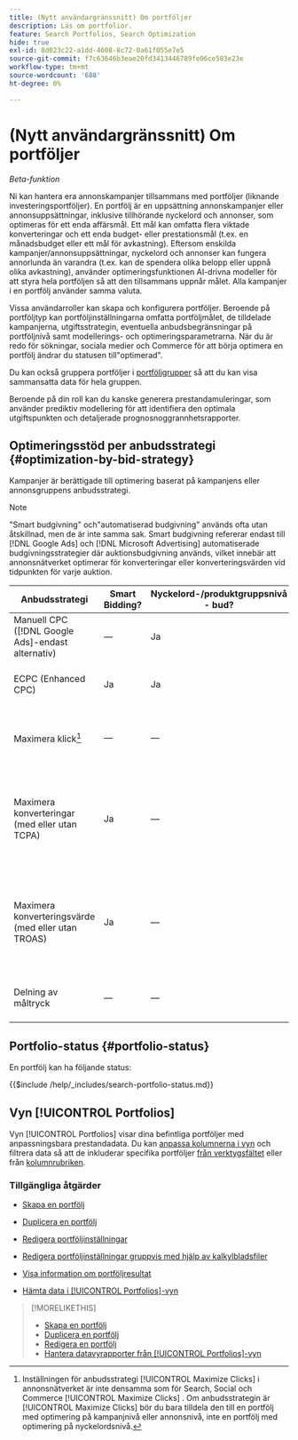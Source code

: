 ```yaml
---
title: (Nytt användargränssnitt) Om portföljer
description: Läs om portfolior.
feature: Search Portfolios, Search Optimization
hide: true
exl-id: 8d023c22-a1dd-4608-8c72-0a61f055e7e5
source-git-commit: f7c63646b3eae20fd3413446789fe06ce583e23e
workflow-type: tm+mt
source-wordcount: '688'
ht-degree: 0%

---
```


# (Nytt användargränssnitt) Om portföljer

*Beta-funktion*

Ni kan hantera era annonskampanjer tillsammans med portföljer (liknande investeringsportföljer). En portfölj är en uppsättning annonskampanjer eller annonsuppsättningar, inklusive tillhörande nyckelord och annonser, som optimeras för ett enda affärsmål. Ett mål kan omfatta flera viktade konverteringar och ett enda budget- eller prestationsmål (t.ex. en månadsbudget eller ett mål för avkastning). Eftersom enskilda kampanjer/annonsuppsättningar, nyckelord och annonser kan fungera annorlunda än varandra (t.ex. kan de spendera olika belopp eller uppnå olika avkastning), använder optimeringsfunktionen AI-drivna modeller för att styra hela portföljen så att den tillsammans uppnår målet. Alla kampanjer i en portfölj använder samma valuta.

Vissa användarroller kan skapa och konfigurera portföljer. Beroende på portföljtyp kan portföljinställningarna omfatta portföljmålet, de tilldelade kampanjerna, utgiftsstrategin, eventuella anbudsbegränsningar på portföljnivå samt modellerings- och optimeringsparametrarna. När du är redo för sökningar, sociala medier och Commerce för att börja optimera en portfölj ändrar du statusen till&quot;optimerad&quot;.

Du kan också gruppera portföljer i [portföljgrupper](portfolio-group-manage.md) så att du kan visa sammansatta data för hela gruppen.

Beroende på din roll kan du kanske generera prestandamuleringar, som använder prediktiv modellering för att identifiera den optimala utgiftspunkten och detaljerade prognosnoggrannhetsrapporter.<!-- Mention this now? In addition, all users can use the Spend Recommendation Tool to identify the optimal budget distribution across portfolios. -->

## Optimeringsstöd per anbudsstrategi {#optimization-by-bid-strategy}

Kampanjer är berättigade till optimering baserat på kampanjens eller annonsgruppens anbudsstrategi.

>[!NOTE]
>
>&quot;Smart budgivning&quot; och&quot;automatiserad budgivning&quot; används ofta utan åtskillnad, men de är inte samma sak. Smart budgivning refererar endast till [!DNL Google Ads] och [!DNL Microsoft Advertising] automatiserade budgivningsstrategier där auktionsbudgivning används, vilket innebär att annonsnätverket optimerar för konverteringar eller konverteringsvärden vid tidpunkten för varje auktion.

<!-- Add "Frequency of Bidding (or other actions, like adjusting campaign budget or bid adjustment values?) -->

| Anbudsstrategi | Smart Bidding? | Nyckelord-/produktgruppsnivå - bud? | Supportnivå | Måltyp | Anbudsenhet | Vad ställer Adobe in? | Vad innehåller annonsnätverket? |
|---|---|---|---|---|---|---|---|
| Manuell CPC ([!DNL Google Ads]-endast alternativ) | — | Ja | Skapa, redigera, optimera | Enskilt eller fleregenskapsmål med valfritt viktvärde | Nyckelord + matchningstyp + kampanj | Nyckelordsbud, kampanjbudget, värden för anbudsjustering | n/a |
| ECPC (Enhanced CPC) | Ja | Ja | Skapa, redigera, optimera | Enskilt eller fleregenskapsmål med valfritt viktvärde | Nyckelord + matchningstyp + kampanj | Nyckelordsbud, kampanjbudget | Justerar bud i realtid |
| Maximera klick[^1] | — | — | Skapa, redigera, optimera | Ingen; optimerar endast mot klickningar | Campaign | Kampanjbudget | Justerar bud i realtid för att maximera klickningar inom budgeten |
| Maximera konverteringar<br> (med eller utan TCPA) | Ja | — | Skapa, redigera, optimera | Enkelt egenskapsmål med en vikt på 1 | Kampanj eller annonsgrupp ([!DNL Google Ads])<br>Endast kampanj ([!DNL Microsoft Advertising]) | Kampanjbudget, mål-CPA när den anges<br>TCPA kan vara en fristående anbudsstrategi i [!DNL Microsoft Advertising]) | Justerar anbud i realtid för att maximera order/leads inom budgeten, vilket uppfyller ett CPA-mål när målet är angett |
| Maximera konverteringsvärde <br> (med eller utan TROAS) | Ja | — | Skapa, redigera, optimera | Fleregenskapsmål med valfritt viktvärde, eller mål med en egenskap med ett viktvärde som är större än 1 (som representerar ett monetärt värde) | Kampanj eller annonsgrupp ([!DNL Google Ads])<br>Endast kampanj ([!DNL Microsoft Advertising]) | Campaign budget, Target ROAS när den anges<br>TROAS kan vara en fristående anbudsstrategi i [!DNL Microsoft Advertising]) | Justerar anbud i realtid för att maximera intäkter/vinst inom budgeten och uppfylla ett ROAS-mål när målet har ställts in |
| Delning av måltryck | — | — | Skapa, redigera | n/a | n/a | n/a - kan inte tilldelas till en portfölj | Justerar offerterna i realtid för att nå ett mål för visningsdelning |

[^1]: Inställningen för anbudsstrategi [!UICONTROL Maximize Clicks] i annonsnätverket är inte densamma som för Search, Social och Commerce [!UICONTROL Maximize Clicks] . Om anbudsstrategin är [!UICONTROL Maximize Clicks] bör du bara tilldela den till en portfölj med optimering på kampanjnivå eller annonsnivå, inte en portfölj med optimering på nyckelordsnivå.

## Portfolio-status {#portfolio-status}

En portfölj kan ha följande status:

<!-- **Link to include file for "Portfolio status"** -->

{{$include /help/_includes/search-portfolio-status.md}}

## Vyn [!UICONTROL Portfolios]

Vyn [!UICONTROL Portfolios] visar dina befintliga portföljer med anpassningsbara prestandadata. Du kan [anpassa kolumnerna i vyn](/help/search-social-commerce/common-tasks/data-views/custom-default-views-manage.md) och filtrera data så att de inkluderar specifika portföljer [ från verktygsfältet](/help/search-social-commerce/common-tasks/data-views/ad-hoc-settings/column-filter-apply-from-toolbar.md) eller från [kolumnrubriken](/help/search-social-commerce/common-tasks/data-views/ad-hoc-settings/column-filter-apply-from-column-heading.md).

<!-- No options yet to edit anything within the grid, view bid changes, add a portfolio to a portfolio group, edit the Target column, or import/export DOW targets. -->

### Tillgängliga åtgärder

<!-- Update with any new options -->

<!-- within row:
* [Rename a portfolio](portfolio-rename.md)

* [View the constraints for a portfolio](portfolio-view-constraint.md)

* [View the change history for a portfolio](portfolio-view-change-history.md)
-->

* [Skapa en portfölj](portfolio-create.md)

* [Duplicera en portfölj](portfolio-duplicate.md)

* [Redigera portföljinställningar](portfolio-edit.md)

* [Redigera portföljinställningar gruppvis med hjälp av kalkylbladsfiler](portfolio-bulksheets.md)

* [Visa information om portföljresultat](portfolio-details.md)

* [Hämta data i [!UICONTROL Portfolios]-vyn](portfolio-view-report.md)

>[!MORELIKETHIS]
>
>* [Skapa en portfölj](portfolio-create.md)
>* [Duplicera en portfölj](portfolio-duplicate.md)
>* [Redigera en portfölj](portfolio-edit.md)
>* [Hantera datavyrapporter från [!UICONTROL Portfolios]-vyn ](portfolio-view-report.md)
